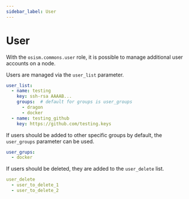 ```yaml
---
sidebar_label: User
---
```


# User

With the `osism.commons.user` role, it is possible to manage additional
user accounts on a node.

Users are managed via the `user_list` parameter.

```yaml
user_list:
  - name: testing
    key: ssh-rsa AAAAB...
    groups:  # default for groups is user_groups
      - dragon
      - docker
  - name: testing_github
    key: https://github.com/testing.keys
```

If users should be added to other specific groups by default, the `user_groups`
parameter can be used.

```yaml
user_grups:
  - docker
```

If users should be deleted, they are added to the `user_delete` list.

```yaml
user_delete
  - user_to_delete_1
  - user_to_delete_2
```
